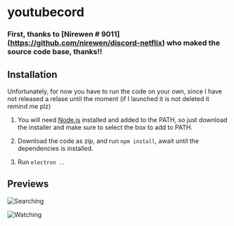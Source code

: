 # youtubecord


### First, thanks to [Nirewen # 9011] (https://github.com/nirewen/discord-netflix) who maked the source code base, thanks!!

## Installation

Unfortunately, for now you have to run the code on your own, since I have not released a relase until the moment (if I launched it is not deleted it remind me plz)

1. You will need [Node.js](http://nodejs.org/en/download) installed and added to the PATH, so just download the installer and make sure to select the box to add to PATH.

2. Download the code as zip, and run `npm install`, await until the dependencies is installed.

3. Run `electron .`.


## Previews

![Searching](https://i.imgur.com/JLTXrvm.png)


![Watching](https://i.imgur.com/L9lMXTK.png)
